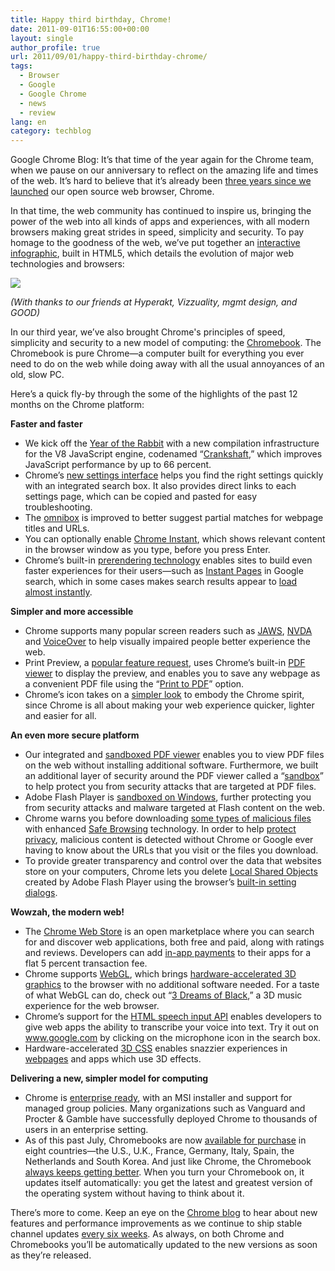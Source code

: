 ```yaml
---
title: Happy third birthday, Chrome!
date: 2011-09-01T16:55:00+00:00
layout: single
author_profile: true
url: 2011/09/01/happy-third-birthday-chrome/
tags:
  - Browser
  - Google
  - Google Chrome
  - news
  - review
lang: en
category: techblog
---
```

Google Chrome Blog: It’s that time of the year again for the Chrome team, when we pause on our anniversary to reflect on the amazing life and times of the web. It’s hard to believe that it’s already been [three years since we launched](http://googleblog.blogspot.com/2008/09/fresh-take-on-browser.html) our open source web browser, Chrome.

In that time, the web community has continued to inspire us, bringing the power of the web into all kinds of apps and experiences, with all modern browsers making great strides in speed, simplicity and security. To pay homage to the goodness of the web, we’ve put together an [interactive infographic](http://evolutionofweb.appspot.com/), built in HTML5, which details the evolution of major web technologies and browsers:

[![](http://4.bp.blogspot.com/-8WE7Pg7o6-Q/Tl-xKVyIQTI/AAAAAAAAEBI/C31evwLxjiE/s1600/thumb.jpg)](http://evolutionofweb.appspot.com/)

_(With thanks to our friends at Hyperakt, Vizzuality, mgmt design, and GOOD)_

In our third year, we’ve also brought Chrome's principles of speed, simplicity and security to a new model of computing: the [Chromebook](http://www.google.com/chromebook/). The Chromebook is pure Chrome—a computer built for everything you ever need to do on the web while doing away with all the usual annoyances of an old, slow PC.

Here’s a quick fly-by through the some of the highlights of the past 12 months on the Chrome platform:

**Faster and faster**

*   We kick off the [Year of the Rabbit](http://chrome.blogspot.com/2011/02/faster-than-speeding-rabbit-speed-sync.html) with a new compilation infrastructure for the V8 JavaScript engine, codenamed “[Crankshaft](http://blog.chromium.org/2010/12/new-crankshaft-for-v8.html),” which improves JavaScript performance by up to 66 percent.
*   Chrome’s [new settings interface](http://www.youtube.com/watch?v=jOxGL29-t_4) helps you find the right settings quickly with an integrated search box. It also provides direct links to each settings page, which can be copied and pasted for easy troubleshooting.
*   The [omnibox](http://www.google.com/support/chrome/bin/answer.py?answer=95440) is improved to better suggest partial matches for webpage titles and URLs.
*   You can optionally enable [Chrome Instant](http://www.google.com/support/chrome/bin/answer.py?answer=177873), which shows relevant content in the browser window as you type, before you press Enter.
*   Chrome’s built-in [prerendering technology](http://blog.chromium.org/2011/06/prerendering-in-chrome.html) enables sites to build even faster experiences for their users—such as [Instant Pages](http://chrome.blogspot.com/2011/08/instant-pages-on-google-chrome.html) in Google search, which in some cases makes search results appear to [load almost instantly](http://www.youtube.com/watch?v=_Jn93FDx9oI).

**Simpler and more accessible**

*   Chrome supports many popular screen readers such as [JAWS](http://www.freedomscientific.com/products/fs/jaws-product-page.asp), [NVDA](http://www.nvda-project.org/) and [VoiceOver](http://www.apple.com/accessibility/voiceover/) to help visually impaired people better experience the web.
*   Print Preview, a [popular feature request](http://code.google.com/p/chromium/issues/detail?id=173), uses Chrome’s built-in [PDF viewer](http://chrome.blogspot.com/2010/11/pdf-goodness-in-chrome.html) to display the preview, and enables you to save any webpage as a convenient PDF file using the “[Print to PDF](http://www.google.com/support/chrome/bin/answer.py?answer=1379552)” option.
*   Chrome’s icon takes on a [simpler look](http://chrome.blogspot.com/2011/03/fresh-take-on-icon.html) to embody the Chrome spirit, since Chrome is all about making your web experience quicker, lighter and easier for all.

**An even more secure platform**

*   Our integrated and [sandboxed PDF viewer](http://chrome.blogspot.com/2010/11/pdf-goodness-in-chrome.html) enables you to view PDF files on the web without installing additional software. Furthermore, we built an additional layer of security around the PDF viewer called a “[sandbox](http://www.youtube.com/watch?v=29e0CtgXZSI)” to help protect you from security attacks that are targeted at PDF files.
*   Adobe Flash Player is [sandboxed on Windows](http://blog.chromium.org/2010/12/rolling-out-sandbox-for-adobe-flash.html), further protecting you from security attacks and malware targeted at Flash content on the web.
*   Chrome warns you before downloading [some types of malicious files](http://blog.chromium.org/2011/04/protecting-users-from-malicious.html) with enhanced [Safe Browsing](http://www.google.com/chrome/intl/en/more/security.html) technology. In order to help [protect privacy](http://blog.chromium.org/2008/11/understanding-phishing-and-malware.html), malicious content is detected without Chrome or Google ever having to know about the URLs that you visit or the files you download.
*   To provide greater transparency and control over the data that websites store on your computers, Chrome lets you delete [Local Shared Objects](http://www.adobe.com/products/flashplayer/articles/lso/) created by Adobe Flash Player using the browser’s [built-in setting dialogs](http://blog.chromium.org/2011/04/providing-transparency-and-controls-for.html).

**Wowzah, the modern web!**

*   The [Chrome Web Store](https://chrome.google.com/webstore) is an open marketplace where you can search for and discover web applications, both free and paid, along with ratings and reviews. Developers can add [in-app payments](http://googlecommerce.blogspot.com/2011/07/make-money-with-in-app-payments-for-web.html) to their apps for a flat 5 percent transaction fee.
*   Chrome supports [WebGL](http://www.khronos.org/webgl/), which brings [hardware-accelerated 3D graphics](http://www.20thingsilearned.com/en-US/threed/1) to the browser with no additional software needed. For a taste of what WebGL can do, check out “[3 Dreams of Black](http://chrome.blogspot.com/2011/05/3d-dreams-in-modern-browser.html),” a 3D music experience for the web browser.
*   Chrome’s support for the [HTML speech input API](http://chrome.blogspot.com/2011/03/talking-to-your-computer-with-html5.html) enables developers to give web apps the ability to transcribe your voice into text. Try it out on www.google.com by clicking on the microphone icon in the search box.
*   Hardware-accelerated [3D CSS](http://www.webkit.org/blog/386/3d-transforms/) enables snazzier experiences in [webpages](http://www.chromeexperiments.com/shaunthesheep) and apps which use 3D effects.

**Delivering a new, simpler model for computing**

*   Chrome is [enterprise ready](http://chrome.blogspot.com/2010/12/chrome-is-ready-for-business.html), with an MSI installer and support for managed group policies. Many organizations such as Vanguard and Procter & Gamble have successfully deployed Chrome to thousands of users in an enterprise setting.
*   As of this past July, Chromebooks are now [available for purchase](http://www.google.com/chromebook/buynow.html) in eight countries—the U.S., U.K., France, Germany, Italy, Spain, the Netherlands and South Korea. And just like Chrome, the Chromebook [always keeps getting better](http://chrome.blogspot.com/2011/08/computer-that-keeps-getting-better.html). When you turn your Chromebook on, it updates itself automatically: you get the latest and greatest version of the operating system without having to think about it.

There’s more to come. Keep an eye on the [Chrome blog](http://chrome.blogspot.com/) to hear about new features and performance improvements as we continue to ship stable channel updates [every six weeks](http://blog.chromium.org/2010/07/release-early-release-often.html). As always, on both Chrome and Chromebooks you’ll be automatically updated to the new versions as soon as they’re released.